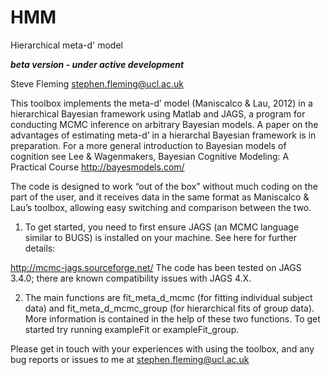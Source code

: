 HMM
===

Hierarchical meta-d' model

***beta version - under active development***

Steve Fleming
stephen.fleming@ucl.ac.uk 

This toolbox implements the meta-d’ model (Maniscalco & Lau, 2012) in a hierarchical Bayesian framework using Matlab and JAGS, a program for conducting MCMC inference on arbitrary Bayesian models. A paper on the advantages of estimating meta-d’ in a hierarchal Bayesian framework is in preparation. For a more general introduction to Bayesian models of cognition see Lee & Wagenmakers, Bayesian Cognitive Modeling: A Practical Course http://bayesmodels.com/

The code is designed to work “out of the box” without much coding on the part of the user, and it receives data in the same format as Maniscalco & Lau’s toolbox, allowing easy switching and comparison between the two.

1) To get started, you need to first ensure JAGS (an MCMC language similar to BUGS) is installed on your machine. See here for further details:

http://mcmc-jags.sourceforge.net/
The code has been tested on JAGS 3.4.0; there are known compatibility issues with JAGS 4.X.

2) The main functions are fit_meta_d_mcmc (for fitting individual subject data) and fit_meta_d_mcmc_group (for hierarchical fits of group data). More information is contained in the help of these two functions. To get started try running exampleFit or exampleFit_group.

Please get in touch with your experiences with using the toolbox, and any bug reports or issues to me at stephen.fleming@ucl.ac.uk 
